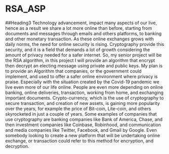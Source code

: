 # RSA_ASP
##Heading3
Technology advancement, impact many aspects of our live, hence as a result we share a lot more online than before, starting from documents and messages through emails and others platforms, to banking and other monetary transaction. As these online exchanges grows with daily norms, the need for online security is rising. Cryptography provide this security, and it is a field that demands a lot of growth considering the amount of privacy needed for a safer internet. So, my senior project will be the RSA algorithm, in this project I will provide an algorithm that encrypt then decrypt an electing message using private and public keys. My plan is to provide an Algorithm that companies, or the government could implement, and used to offer a safer online environment where privacy is praise. Especially with the situation created by the Covid-19 pandemic we live even more of our life online. People are even more depending on online banking, online deliveries, transaction, working from home, and exchanging important documents. Crypto-currency, which is the use of cryptography to secure transaction, and creation of new assets, is gaining more popularity over the years, for example the price of Bit-coin, Lite-coin, and others skyrocketed in just a couple of years. Some examples of companies that use cryptography are banking companies like Bank of America, Chase, and then investment companies like Coinbase, Robinhood, and communication and media companies like Twitter, Facebook, and Gmail by Google. Even somebody looking to create a new platform that will be undertaking online exchange, or transaction could refer to this method for encryption, and decryption.

